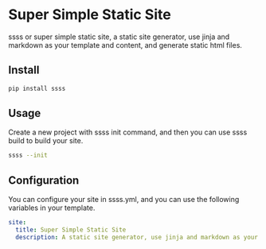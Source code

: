 # Super Simple Static Site

ssss or super simple static site, a static site generator, use jinja and markdown as your template and content, and
generate static html files.

## Install

```bash
pip install ssss
```

## Usage

Create a new project with ssss init command, and then you can use ssss build to build your site.

```bash
ssss --init
```

## Configuration

You can configure your site in ssss.yml, and you can use the following variables in your template.

```yaml
site:
  title: Super Simple Static Site
  description: A static site generator, use jinja and markdown as your template and content, and generate static html files.

